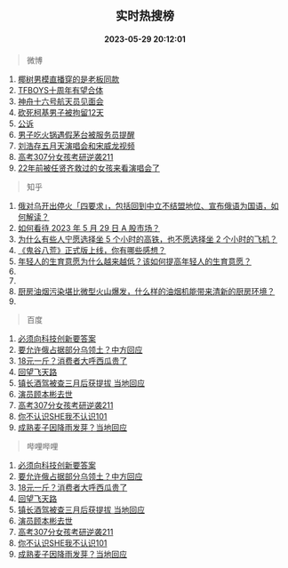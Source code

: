 <div align="center"><h2>实时热搜榜</h2><h4>2023-05-29 20:12:01</h4></div>

> 微博  

1. [椰树男模直播穿的是老板同款](https://s.weibo.com/weibo?q=%E6%A4%B0%E6%A0%91%E7%94%B7%E6%A8%A1%E7%9B%B4%E6%92%AD%E7%A9%BF%E7%9A%84%E6%98%AF%E8%80%81%E6%9D%BF%E5%90%8C%E6%AC%BE&t=31&band_rank=1&Refer=top)<br />
2. [TFBOYS十周年有望合体](https://s.weibo.com/weibo?q=%23TFBOYS%E5%8D%81%E5%91%A8%E5%B9%B4%E6%9C%89%E6%9C%9B%E5%90%88%E4%BD%93%23&t=31&band_rank=2&Refer=top)<br />
3. [神舟十六号航天员见面会](https://s.weibo.com/weibo?q=%23%E7%A5%9E%E8%88%9F%E5%8D%81%E5%85%AD%E5%8F%B7%E8%88%AA%E5%A4%A9%E5%91%98%E8%A7%81%E9%9D%A2%E4%BC%9A%23&t=31&band_rank=3&Refer=top)<br />
4. [砍死柯基男子被拘留12天](https://s.weibo.com/weibo?q=%23%E7%A0%8D%E6%AD%BB%E6%9F%AF%E5%9F%BA%E7%94%B7%E5%AD%90%E8%A2%AB%E6%8B%98%E7%95%9912%E5%A4%A9%23&t=31&band_rank=4&Refer=top)<br />
5. [公诉](https://s.weibo.com/weibo?q=%E5%85%AC%E8%AF%89&t=31&band_rank=5&Refer=top)<br />
6. [男子吃火锅遇假茅台被服务员提醒](https://s.weibo.com/weibo?q=%23%E7%94%B7%E5%AD%90%E5%90%83%E7%81%AB%E9%94%85%E9%81%87%E5%81%87%E8%8C%85%E5%8F%B0%E8%A2%AB%E6%9C%8D%E5%8A%A1%E5%91%98%E6%8F%90%E9%86%92%23&t=31&band_rank=6&Refer=top)<br />
7. [刘浩存五月天演唱会和宋威龙视频](https://s.weibo.com/weibo?q=%23%E5%88%98%E6%B5%A9%E5%AD%98%E4%BA%94%E6%9C%88%E5%A4%A9%E6%BC%94%E5%94%B1%E4%BC%9A%E5%92%8C%E5%AE%8B%E5%A8%81%E9%BE%99%E8%A7%86%E9%A2%91%23&t=31&band_rank=7&Refer=top)<br />
8. [高考307分女孩考研逆袭211](https://s.weibo.com/weibo?q=%23%E9%AB%98%E8%80%83307%E5%88%86%E5%A5%B3%E5%AD%A9%E8%80%83%E7%A0%94%E9%80%86%E8%A2%AD211%23&t=31&band_rank=8&Refer=top)<br />
9. [22年前被任贤齐救过的女孩来看演唱会了](https://s.weibo.com/weibo?q=%2322%E5%B9%B4%E5%89%8D%E8%A2%AB%E4%BB%BB%E8%B4%A4%E9%BD%90%E6%95%91%E8%BF%87%E7%9A%84%E5%A5%B3%E5%AD%A9%E6%9D%A5%E7%9C%8B%E6%BC%94%E5%94%B1%E4%BC%9A%E4%BA%86%23&t=31&band_rank=9&Refer=top)<br />

> 知乎  

1. [俄对乌开出停火「四要求」，包括回到中立不结盟地位、宣布俄语为国语，如何解读？](https://www.zhihu.com/question/603591105)<br />
2. [如何看待 2023 年 5 月 29 日 A 股市场？](https://www.zhihu.com/question/603506738)<br />
3. [为什么有些人宁愿选择坐 5 个小时的高铁，也不愿选择坐 2 个小时的飞机？](https://www.zhihu.com/question/266525950)<br />
4. [《鬼谷八荒》正式版上线，你有哪些感想？](https://www.zhihu.com/question/603167620)<br />
5. [年轻人的生育意愿为什么越来越低？该如何提高年轻人的生育意愿？](https://www.zhihu.com/question/603504362)<br />
6. []()<br />
7. []()<br />
8. [厨房油烟污染堪比微型火山爆发，什么样的油烟机能带来清新的厨房环境？](https://www.zhihu.com/question/603604937)<br />
9. []()<br />

> 百度  

1. [必须向科技创新要答案](https://www.baidu.com/s?wd=%E5%BF%85%E9%A1%BB%E5%90%91%E7%A7%91%E6%8A%80%E5%88%9B%E6%96%B0%E8%A6%81%E7%AD%94%E6%A1%88&sa=fyb_news&rsv_dl=fyb_news)<br />
2. [要允许俄占据部分乌领土？中方回应](https://www.baidu.com/s?wd=%E8%A6%81%E5%85%81%E8%AE%B8%E4%BF%84%E5%8D%A0%E6%8D%AE%E9%83%A8%E5%88%86%E4%B9%8C%E9%A2%86%E5%9C%9F%EF%BC%9F%E4%B8%AD%E6%96%B9%E5%9B%9E%E5%BA%94&sa=fyb_news&rsv_dl=fyb_news)<br />
3. [18元一斤？消费者大呼西瓜贵了](https://www.baidu.com/s?wd=18%E5%85%83%E4%B8%80%E6%96%A4%EF%BC%9F%E6%B6%88%E8%B4%B9%E8%80%85%E5%A4%A7%E5%91%BC%E8%A5%BF%E7%93%9C%E8%B4%B5%E4%BA%86&sa=fyb_news&rsv_dl=fyb_news)<br />
4. [回望飞天路](https://www.baidu.com/s?wd=%E5%9B%9E%E6%9C%9B%E9%A3%9E%E5%A4%A9%E8%B7%AF&sa=fyb_news&rsv_dl=fyb_news)<br />
5. [镇长酒驾被查三月后获提拔 当地回应](https://www.baidu.com/s?wd=%E9%95%87%E9%95%BF%E9%85%92%E9%A9%BE%E8%A2%AB%E6%9F%A5%E4%B8%89%E6%9C%88%E5%90%8E%E8%8E%B7%E6%8F%90%E6%8B%94+%E5%BD%93%E5%9C%B0%E5%9B%9E%E5%BA%94&sa=fyb_news&rsv_dl=fyb_news)<br />
6. [演员顾本彬去世](https://www.baidu.com/s?wd=%E6%BC%94%E5%91%98%E9%A1%BE%E6%9C%AC%E5%BD%AC%E5%8E%BB%E4%B8%96&sa=fyb_news&rsv_dl=fyb_news)<br />
7. [高考307分女孩考研逆袭211](https://www.baidu.com/s?wd=%E9%AB%98%E8%80%83307%E5%88%86%E5%A5%B3%E5%AD%A9%E8%80%83%E7%A0%94%E9%80%86%E8%A2%AD211&sa=fyb_news&rsv_dl=fyb_news)<br />
8. [你不认识SHE我不认识101](https://www.baidu.com/s?wd=%E4%BD%A0%E4%B8%8D%E8%AE%A4%E8%AF%86SHE%E6%88%91%E4%B8%8D%E8%AE%A4%E8%AF%86101&sa=fyb_news&rsv_dl=fyb_news)<br />
9. [成熟麦子因降雨发芽？当地回应](https://www.baidu.com/s?wd=%E6%88%90%E7%86%9F%E9%BA%A6%E5%AD%90%E5%9B%A0%E9%99%8D%E9%9B%A8%E5%8F%91%E8%8A%BD%EF%BC%9F%E5%BD%93%E5%9C%B0%E5%9B%9E%E5%BA%94&sa=fyb_news&rsv_dl=fyb_news)<br />

> 哔哩哔哩  

1. [必须向科技创新要答案](https://www.baidu.com/s?wd=%E5%BF%85%E9%A1%BB%E5%90%91%E7%A7%91%E6%8A%80%E5%88%9B%E6%96%B0%E8%A6%81%E7%AD%94%E6%A1%88&sa=fyb_news&rsv_dl=fyb_news)<br />
2. [要允许俄占据部分乌领土？中方回应](https://www.baidu.com/s?wd=%E8%A6%81%E5%85%81%E8%AE%B8%E4%BF%84%E5%8D%A0%E6%8D%AE%E9%83%A8%E5%88%86%E4%B9%8C%E9%A2%86%E5%9C%9F%EF%BC%9F%E4%B8%AD%E6%96%B9%E5%9B%9E%E5%BA%94&sa=fyb_news&rsv_dl=fyb_news)<br />
3. [18元一斤？消费者大呼西瓜贵了](https://www.baidu.com/s?wd=18%E5%85%83%E4%B8%80%E6%96%A4%EF%BC%9F%E6%B6%88%E8%B4%B9%E8%80%85%E5%A4%A7%E5%91%BC%E8%A5%BF%E7%93%9C%E8%B4%B5%E4%BA%86&sa=fyb_news&rsv_dl=fyb_news)<br />
4. [回望飞天路](https://www.baidu.com/s?wd=%E5%9B%9E%E6%9C%9B%E9%A3%9E%E5%A4%A9%E8%B7%AF&sa=fyb_news&rsv_dl=fyb_news)<br />
5. [镇长酒驾被查三月后获提拔 当地回应](https://www.baidu.com/s?wd=%E9%95%87%E9%95%BF%E9%85%92%E9%A9%BE%E8%A2%AB%E6%9F%A5%E4%B8%89%E6%9C%88%E5%90%8E%E8%8E%B7%E6%8F%90%E6%8B%94+%E5%BD%93%E5%9C%B0%E5%9B%9E%E5%BA%94&sa=fyb_news&rsv_dl=fyb_news)<br />
6. [演员顾本彬去世](https://www.baidu.com/s?wd=%E6%BC%94%E5%91%98%E9%A1%BE%E6%9C%AC%E5%BD%AC%E5%8E%BB%E4%B8%96&sa=fyb_news&rsv_dl=fyb_news)<br />
7. [高考307分女孩考研逆袭211](https://www.baidu.com/s?wd=%E9%AB%98%E8%80%83307%E5%88%86%E5%A5%B3%E5%AD%A9%E8%80%83%E7%A0%94%E9%80%86%E8%A2%AD211&sa=fyb_news&rsv_dl=fyb_news)<br />
8. [你不认识SHE我不认识101](https://www.baidu.com/s?wd=%E4%BD%A0%E4%B8%8D%E8%AE%A4%E8%AF%86SHE%E6%88%91%E4%B8%8D%E8%AE%A4%E8%AF%86101&sa=fyb_news&rsv_dl=fyb_news)<br />
9. [成熟麦子因降雨发芽？当地回应](https://www.baidu.com/s?wd=%E6%88%90%E7%86%9F%E9%BA%A6%E5%AD%90%E5%9B%A0%E9%99%8D%E9%9B%A8%E5%8F%91%E8%8A%BD%EF%BC%9F%E5%BD%93%E5%9C%B0%E5%9B%9E%E5%BA%94&sa=fyb_news&rsv_dl=fyb_news)<br />

